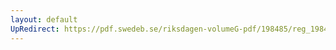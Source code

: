 ```yaml
---
layout: default
UpRedirect: https://pdf.swedeb.se/riksdagen-volumeG-pdf/198485/reg_198485__reg_03/reg_198485__reg_03_0141.pdf
---
```

